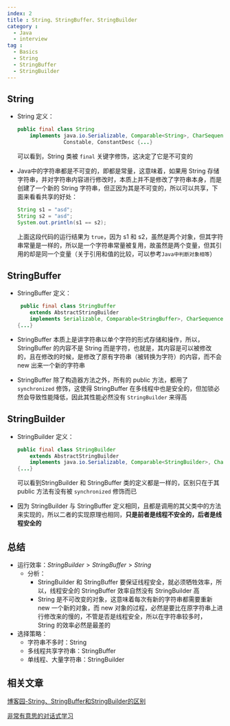 ```yaml
---
index: 2
title : String、StringBuffer、StringBuilder
category : 
  - Java
  - interview
tag : 
  - Basics
  - String
  - StringBuffer
  - StringBuilder
---
```


## String

- String 定义：

  ```java
  public final class String
      implements java.io.Serializable, Comparable<String>, CharSequence,
                 Constable, ConstantDesc {...}
  ```

  可以看到，String 类被 `final` 关键字修饰，这决定了它是不可变的

- Java中的字符串都是不可变的，即都是常量，这意味着，如果用 String 存储字符串，并对字符串内容进行修改时，本质上并不是修改了字符串本身，而是创建了一个新的 String 字符串，但正因为其是不可变的，所以可以共享，下面来看看共享的好处：

  ```java
  String s1 = "asd";
  String s2 = "asd";
  System.out.println(s1 == s2);
  ```

  上面这段代码的运行结果为 `true`，因为 s1 和 s2，虽然是两个对象，但其字符串常量是一样的，所以是一个字符串常量被复用，故虽然是两个变量，但其引用的却是同一个变量（关于引用和值的比较，可以参考`Java中判断对象相等`）

## StringBuffer

- StringBuffer 定义：

  ```java
   public final class StringBuffer
      extends AbstractStringBuilder
      implements Serializable, Comparable<StringBuffer>, CharSequence
  {...}
  ```

- StringBuffer 本质上是讲字符串以单个字符的形式存储和操作，所以，StringBuffer 的内容不是 String 而是字符，也就是，其内容是可以被修改的，且在修改的时候，是修改了原有字符串（被转换为字符）的内容，而不会 new 出来一个新的字符串
- StringBuffer 除了构造器方法之外，所有的 public 方法，都用了 `synchronized` 修饰，这使得 StringBuffer 在多线程中也是安全的，但加锁必然会导致性能降低，因此其性能必然没有 `StringBuilder` 来得高

## StringBuilder

- StringBuilder 定义：

  ```java
  public final class StringBuilder
      extends AbstractStringBuilder
      implements java.io.Serializable, Comparable<StringBuilder>, CharSequence
  {...}
  ```

  可以看到StringBuilder 和 StringBuffer 类的定义都是一样的，区别只在于其 public 方法有没有被 `synchronized` 修饰而已

- 因为 StringBuilder 与 StringBuffer 定义相同，且都是调用的其父类中的方法来实现的，所以二者的实现原理也相同，**只是前者是线程不安全的，后者是线程安全的**

## 总结

- 运行效率：$StringBuilder>StringBuffer>String$
  - 分析：
    - StringBuilder 和 StringBuffer 要保证线程安全，就必须牺牲效率，所以，线程安全的 StringBuffer 效率自然没有 StringBuilder 高
    - String 是不可改变的对象，这意味着每次有新的字符串都需要重新 new 一个新的对象，而 new 对象的过程，必然是要比在原字符串上进行修改来的慢的，不管是否是线程安全，所以在字符串较多时， String 的效率必然是最差的
- 选择策略：
  - 字符串不多时：String
  - 多线程共享字符串：StringBuffer
  - 单线程、大量字符串：StringBuilder

## 相关文章

[博客园-String、StringBuffer和StringBuilder的区别](https://www.cnblogs.com/coding8832/p/14462841.html)

[非常有意思的对话式学习](https://blog.51cto.com/u_11520563/2911819)